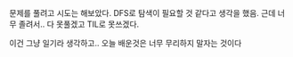 <p>문제를 풀려고 시도는 해보았다. DFS로 탐색이 필요할 것 같다고 생각을 했음.
근데 너무 졸려서.. 다 못풀겠고 TIL로 못쓰겠다.</p>
<p>이건 그냥 일기라 생각하고..
오늘 배운것은 너무 무리하지 말자는 것이다</p>
